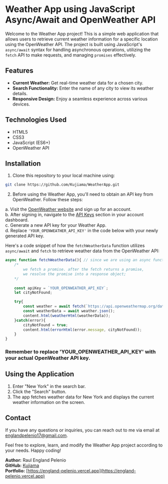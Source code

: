 # Weather App using JavaScript Async/Await and OpenWeather API

Welcome to the Weather App project! This is a simple web application that allows users to retrieve current weather information for a specific location using the OpenWeather API. The project is built using JavaScript's `async/await` syntax for handling asynchronous operations, utilizing the `fetch` API to make requests, and managing `promises` effectively.

## Features

- **Current Weather:** Get real-time weather data for a chosen city.
- **Search Functionality:** Enter the name of any city to view its weather details.
- **Responsive Design:** Enjoy a seamless experience across various devices.

## Technologies Used

- HTML5
- CSS3
- JavaScript (ES6+)
- OpenWeather API

## Installation

1. Clone this repository to your local machine using:

```bash
git clone https://github.com/Kujiama/WeatherApp.git
```
 
2. Before using the Weather App, you'll need to obtain an API key from OpenWeather. Follow these steps:

a. Visit the [OpenWeather website](https://openweathermap.org/) and sign up for an account.<br>
b. After signing in, navigate to the [API Keys](https://home.openweathermap.org/api_keys) section in your account dashboard.<br>
c. Generate a new API key for your Weather App.<br>
d. Replace `'YOUR_OPENWEATHER_API_KEY'` in the code below with your newly generated API key.<br>

Here's a code snippet of how the `fetchWeatherData` function utilizes `async/await` and `fetch` to retrieve weather data from the OpenWeather API:

```javascript
async function fetchWeatherData(){ // since we are using an async function, await keyword must be used 
    /* 
        we fetch a promise. after the fetch returns a promise,
        we resolve the promise into a response object;
    */
   
    const apiKey = `YOUR_OPENWEATHER_API_KEY`;
    let cityNotFound;

    try{
        const weather = await fetch(`https://api.openweathermap.org/data/2.5/weather?q=${city.val()}&appid=${apiKey}`)
        const weatherData = await weather.json();
        content.html(weatherHtml(weatherData));
    }catch(error){
        cityNotFound = true;
        content.html(errorHtml(error.message, cityNotFound));
    }
}
```

### Remember to replace 'YOUR_OPENWEATHER_API_KEY' with your actual OpenWeather API key.

## Using the Application
1. Enter "New York" in the search bar.
2. Click the "Search" button.
3. The app fetches weather data for New York and displays the current weather information on the screen.

## Contact

If you have any questions or inquiries, you can reach out to me via email at englandpelenio17@gmail.com.

Feel free to explore, learn, and modify the Weather App project according to your needs. Happy coding!

**Author:** Raul England Pelenio  
**GitHub:** [Kujiama](https://github.com/your-username)  
**Portfolio:** [https://england-pelenio.vercel.app](https://england-pelenio.vercel.app)
